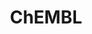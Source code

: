 ---
bigquery: https://console.cloud.google.com/bigquery?p=patents-public-data&d=ebi_chembl&page=dataset
citation: '"The ChEMBL database in 2017." Anna Gaulton, Anne Hersey, Michał Nowotka,
  A Patrícia Bento, Jon Chambers, David Mendez, Prudence Mutowo, Francis Atkinson,
  Louisa J Bellis, Elena Cibrián-Uhalte, Mark Davies, Nathan Dedman, Anneli Karlsson,
  María Paula Magariños, John P Overington, George Papadatos, Ines Smit, Andrew R
  Leach Nucleic acids Research (2017) 45 (Database Issue), D945-D954'
contributors: European Bioinformatics Institute
cost: None
description: ChEMBL Data is a manually curated database of small molecules used in
  drug discovery, including information about existing patented drugs.
documentation: 'schema: https://www.ebi.ac.uk/chembl/db_schema


  '
last_edit: Mon, 04 Apr 2022 19:07:30 GMT
location: https://console.cloud.google.com/marketplace/product/google_patents_public_datasets/chembl
maintained_by: EMBL-EBI, an outstation of European Molecular Biology Laboratory
related_publications: '

  ChEMBL: towards direct deposition of bioassay data.


  Mendez D, Gaulton A, Bento AP, Chambers J, De Veij M, Félix E, Magariños MP, Mosquera
  JF, Mutowo P, Nowotka M, Gordillo-Marañón M, Hunter F, Junco L, Mugumbate G, Rodriguez-Lopez
  M, Atkinson F, Bosc N, Radoux CJ, Segura-Cabrera A, Hersey A, Leach AR.


  — Nucleic Acids Res. 2019; 47(D1):D930-D940. doi: 10.1093/nar/gky1075

  '
schema_fields: '[''withdrawn_flag'', ''ref_id'', ''species_group_flag'', ''co_stem_id'',
  ''source'', ''drug_product_flag'', ''molsyn_id'', ''parent_go_id'', ''level3'',
  ''published_units'', ''cidx'', ''definition'', ''type'', ''mc_target_name'', ''level1_description'',
  ''assay_source'', ''oral'', ''target_mapping'', ''log_id'', ''activity_id'', ''protclasssyn_id'',
  ''bto_id'', ''status'', ''abstract'', ''availability_type'', ''level4'', ''value'',
  ''acd_most_apka'', ''potential_duplicate'', ''who_name'', ''src_assay_id'', ''bei'',
  ''acd_logd'', ''hrac_code'', ''dosage_form'', ''cx_most_apka'', ''standard_text_value'',
  ''ingredient'', ''enzyme_tid'', ''withdrawn_class'', ''topical'', ''name'', ''ddd_units'',
  ''alert_id'', ''smarts'', ''cellosaurus_id'', ''drug_record_id'', ''parent_molregno'',
  ''cell_id'', ''doc_type'', ''db_source'', ''standard_inchi_key'', ''usan_stem_id'',
  ''num_alerts'', ''tid'', ''rgid'', ''cell_source_organism'', ''frac_class_id'',
  ''tissue_id'', ''updated_by'', ''smid'', ''molecular_mechanism'', ''company'', ''mec_id'',
  ''updated_on'', ''qed_weighted'', ''acd_logp'', ''usan_stem_definition'', ''patent_no'',
  ''approval_date'', ''prodrug'', ''level2'', ''level1'', ''biocomp_id'', ''strength'',
  ''chembl_id'', ''chirality'', ''psa'', ''enzyme_name'', ''cell_name'', ''confidence_score'',
  ''mecref_id'', ''rtb'', ''curated_by'', ''tax_id'', ''oc_id'', ''src_compound_id'',
  ''target_desc'', ''irac_code'', ''domain_id'', ''full_mwt'', ''irac_class_id'',
  ''src_description'', ''aspect'', ''natural_product'', ''patent_use_code'', ''applicant_full_name'',
  ''mol_frac_id'', ''assay_id'', ''hba'', ''cell_source_tissue'', ''relationship_type'',
  ''units'', ''normal_range_min'', ''doc_id'', ''ad_type'', ''hbd_lipinski'', ''ref_type'',
  ''first_approval'', ''l8'', ''compound_name'', ''innovator_company'', ''assay_subcellular_fraction'',
  ''disease_efficacy'', ''mc_target_type'', ''activity_comment'', ''targrel_id'',
  ''drug_substance_flag'', ''relationship'', ''ref_url'', ''ddd_id'', ''variant_id'',
  ''active_ingredient'', ''mol_irac_id'', ''res_stem_id'', ''l3'', ''mol_atc_id'',
  ''domain_description'', ''protein_class_desc'', ''first_in_class'', ''who_extra'',
  ''canonical_smiles'', ''published_relation'', ''hbd'', ''comments'', ''year'', ''action_type'',
  ''src_short_name'', ''src_id'', ''alogp'', ''standard_units'', ''structure_type'',
  ''aromatic_rings'', ''ddd_comment'', ''metabolite_record_id'', ''site_name'', ''pubmed_id'',
  ''max_phase_for_ind'', ''polymer_flag'', ''chebi_par_id'', ''therapeutic_flag'',
  ''volume'', ''predbind_id'', ''compsyn_id'', ''submission_date'', ''ddd_admr'',
  ''ro3_pass'', ''alert_set_id'', ''l6'', ''normal_range_max'', ''binding_site_comment'',
  ''sei'', ''stat'', ''parent_type'', ''major_class'', ''assay_type'', ''mutation'',
  ''product_id'', ''source_domain_id'', ''component_id'', ''aidx'', ''hrac_class_id'',
  ''pathway_key'', ''clo_id'', ''annotation'', ''max_phase'', ''uberon_id'', ''indication_class'',
  ''dosed_ingredient'', ''usan_substem'', ''warnref_id'', ''mw_monoisotopic'', ''cell_source_tax_id'',
  ''comp_class_id'', ''warning_class'', ''comp_go_id'', ''assay_strain'', ''doi'',
  ''warning_country'', ''protein_class_synonym'', ''standard_relation'', ''publication_number'',
  ''stem'', ''substrate_record_id'', ''compd_id'', ''homologue'', ''withdrawn_year'',
  ''tid_fixed'', ''site_id'', ''usan_stem'', ''authors'', ''syn_type'', ''path'',
  ''nda_type'', ''heavy_atoms'', ''assay_test_type'', ''domain_type'', ''ap_id'',
  ''orig_description'', ''alert_name'', ''std_act_id'', ''assay_tissue'', ''accession'',
  ''drugind_id'', ''as_id'', ''related_tid'', ''isoform'', ''result_flag'', ''relation'',
  ''uo_units'', ''sequence'', ''prediction_method'', ''mc_target_accession'', ''country'',
  ''l7'', ''sitecomp_id'', ''assay_class_id'', ''short_name'', ''standard_type'',
  ''title'', ''qudt_units'', ''met_id'', ''indref_id'', ''job_id'', ''warning_id'',
  ''data_validity_comment'', ''priority'', ''activity_count'', ''domain_name'', ''level3_description'',
  ''confidence'', ''db_version'', ''efo_id'', ''ddd_value'', ''prod_pat_id'', ''mesh_id'',
  ''warning_description'', ''target_type'', ''description'', ''level4_description'',
  ''assay_desc'', ''lle'', ''assay_param_id'', ''previous_company'', ''atc_code'',
  ''mc_organism'', ''stem_class'', ''pref_name'', ''cl_lincs_id'', ''parameter_type'',
  ''record_id'', ''mechanism_comment'', ''molfile'', ''mc_tax_id'', ''component_type'',
  ''curation_comment'', ''num_lipinski_ro5_violations'', ''organism'', ''warning_type'',
  ''compound_key'', ''frac_code'', ''last_active'', ''version'', ''class_type'', ''start_position'',
  ''first_page'', ''active_molregno'', ''label'', ''mol_hrac_id'', ''molecular_species'',
  ''class_level'', ''go_id'', ''inorganic_flag'', ''component_synonym'', ''issue'',
  ''end_position'', ''toid'', ''patent_id'', ''tbl'', ''cx_logp'', ''pchembl_value'',
  ''entity_id'', ''protein_class_id'', ''subgroup'', ''standard_inchi'', ''actsm_id'',
  ''met_conversion'', ''usan_year'', ''patent_expire_date'', ''parent_id'', ''l1'',
  ''cpd_str_alert_id'', ''research_stem'', ''last_page'', ''l5'', ''pathway_id'',
  ''assay_tax_id'', ''standard_upper_value'', ''formulation_id'', ''level5'', ''bao_id'',
  ''le'', ''warning_year'', ''cell_ontology_id'', ''journal'', ''mesh_heading'', ''text_value'',
  ''metref_id'', ''standard_flag'', ''bao_endpoint'', ''mw_freebase'', ''idx'', ''creation_date'',
  ''l4'', ''assay_category'', ''parenteral'', ''met_comment'', ''hba_lipinski'', ''molregno'',
  ''targcomp_id'', ''molecule_type'', ''ridx'', ''sequence_md5sum'', ''relationship_desc'',
  ''mechanism_of_action'', ''ass_cls_map_id'', ''cell_description'', ''efo_term'',
  ''direct_interaction'', ''upper_value'', ''caloha_id'', ''num_ro5_violations'',
  ''site_residues'', ''standard_value'', ''assay_cell_type'', ''full_molformula'',
  ''bao_format'', ''assay_organism'', ''helm_notation'', ''cx_logd'', ''selectivity_comment'',
  ''level2_description'', ''set_name'', ''l2'', ''black_box_warning'', ''published_type'',
  ''parameter_value'', ''acd_most_bpka'', ''route'', ''withdrawn_reason'', ''entity_type'',
  ''cx_most_bpka'', ''delist_flag'', ''downgraded'', ''synonyms'', ''trade_name'',
  ''withdrawn_country'', ''published_value'']'
shortname: chembl
tags:
- biotechnology
- health
- chemical
- bioinformatics
- medical
terms_of_use: CC BY-SA 3.0
title: ChEMBL
uuid: e232a192-965c-4ec9-904c-155b6dfe56c5
---